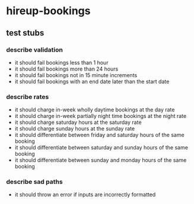 # hireup-bookings

## test stubs
### describe validation
* it should fail bookings less than 1 hour
* it should fail bookings more than 24 hours
* it should fail bookings not in 15 minute increments
* it should fail bookings with an end date later than the start date

### describe rates
* it should charge in-week wholly daytime bookings at the day rate
* it should charge in-week partially night time bookings at the night rate
* it should charge saturday hours at the saturday rate
* it should charge sunday hours at the sunday rate
* it should differentiate between friday and saturday hours of the same booking
* it should differentiate between saturday and sunday hours of the same booking
* it should differentiate between sunday and monday hours of the same booking

### describe sad paths
* it should throw an error if inputs are incorrectly formatted
